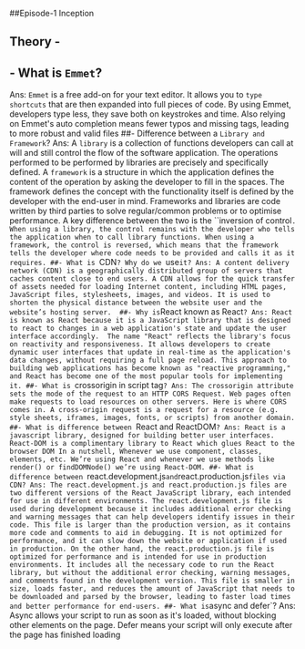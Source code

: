 ##Episode-1 Inception


## Theory -
## - What is `Emmet`? 
Ans: `Emmet` is a free add-on for your text editor. It allows you to `type shortcuts` that are then expanded into full pieces of code. By using Emmet, developers type less, they save both on keystrokes and time. Also relying on Emmet's auto completion means fewer typos and missing tags, leading to more robust and valid files
##- Difference between a `Library and Framework`?
Ans: A `library` is a collection of functions developers can call at will and still control the flow of the software application. The operations performed to be performed by libraries are precisely and specifically defined.
A `framework` is a structure in which the application defines the content of the operation by asking the developer to fill in the spaces. The framework defines the concept with the functionality itself is defined by the developer with the end-user in mind.
Frameworks and libraries are code written by third parties to solve regular/common problems or to optimise performance. A key difference between the two is the ``inversion of control`. When using a library, the control remains with the developer who tells the application when to call library functions. When using a framework, the control is reversed, which means that the framework tells the developer where code needs to be provided and calls it as it requires.
##- What is `CDN`? Why do we `use` it?
Ans: A content delivery network (CDN) is a geographically distributed group of servers that caches content close to end users. A CDN allows for the quick transfer of assets needed for loading Internet content, including HTML pages, JavaScript files, stylesheets, images, and videos.
It is used to shorten the physical distance between the website user and the website’s hosting server. 
##- Why is `React known as React`?
Ans: React is known as React because it is a JavaScript library that is designed to react to changes in a web application's state and update the user interface accordingly. 
The name "React" reflects the library's focus on reactivity and responsiveness. It allows developers to create dynamic user interfaces that update in real-time as the application's data changes, without requiring a full page reload. This approach to building web applications has become known as "reactive programming," and React has become one of the most popular tools for implementing it.
##- What is `crossorigin in script tag`?
Ans: The crossorigin attribute sets the mode of the request to an HTTP CORS Request. Web pages often make requests to load resources on other servers. Here is where CORS comes in. A cross-origin request is a request for a resource (e.g. style sheets, iframes, images, fonts, or scripts) from another domain.
##- What is difference between `React and ReactDOM`?
Ans: React is a javascript library, designed for building better user interfaces. 
React-DOM is a complimentary library to React which glues React to the browser DOM
In a nutshell, Whenever we use component, classes, elements, etc. We’re using React and whenever we use methods like render() or findDOMNode() we’re using React-DOM.
##- What is difference between `react.development.js` and `react.production.js` files via CDN?
Ans: The react.development.js and react.production.js files are two different versions of the React JavaScript library, each intended for use in different environments.
The react.development.js file is used during development because it includes additional error checking and warning messages that can help developers identify issues in their code. This file is larger than the production version, as it contains more code and comments to aid in debugging. It is not optimized for performance, and it can slow down the website or application if used in production.
On the other hand, the react.production.js file is optimized for performance and is intended for use in production environments. It includes all the necessary code to run the React library, but without the additional error checking, warning messages, and comments found in the development version. This file is smaller in size, loads faster, and reduces the amount of JavaScript that needs to be downloaded and parsed by the browser, leading to faster load times and better performance for end-users.
##- What is `async and defer`?
Ans: Async allows your script to run as soon as it's loaded, without blocking other elements on the page. 
Defer means your script will only execute after the page has finished loading

